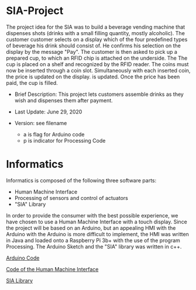 # SIA-Project
The project idea for the SIA was to build a beverage vending machine that dispenses shots (drinks with a small filling quantity, mostly alcoholic). The customer 
customer selects on a display which of the four predefined types of beverage 
his drink should consist of. He confirms his selection on the display by 
the message "Pay". The customer is then asked to pick up a prepared 
cup, to which an RFID chip is attached on the underside. The 
The cup is placed on a shelf and recognized by the RFID reader. The 
coins must now be inserted through a coin slot. 
Simultaneously with each inserted coin, the price is updated on the display. 
is updated. Once the price has been paid, the cup is filled.  


 * Brief Description:
 This project lets customers assemble drinks as they wish and dispenses them after payment.

 * Last Update: June 29, 2020
 * Version: see filename
    * a is flag for Arduino code
    * p is indicator for Processing Code
    
# Informatics
Informatics is composed of the following three software parts: 
* Human Machine Interface 
* Processing of sensors and control of actuators 
* "SIA" Library 

In order to provide the consumer with the best possible experience, we have chosen to use  a Human Machine Interface with a touch display. Since the project will be based on an Arduino, but an appealing HMI with the Arduino with the Arduino is more difficult to implement, the HMI was written in Java and loaded onto a Raspberry Pi 3b+ with the use of the program Processing. The Arduino Sketch and the "SIA" library was written in c++. 

[Arduino Code](https://github.com/storxel/SIA-Projekt/blob/main/SIA.Beta.2.3.a.ino)

[Code of the Human Machine Interface](https://github.com/storxel/SIA-Projekt/tree/main/SIA.Beta.2.3.p)

[SIA Library](https://github.com/storxel/SIA-Library)
